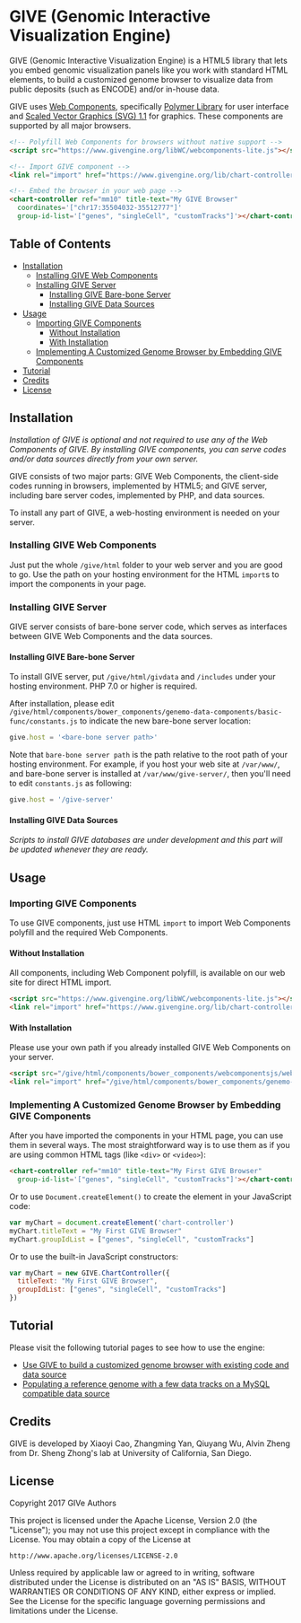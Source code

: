 # GIVE (Genomic Interactive Visualization Engine)

GIVE (Genomic Interactive Visualization Engine) is a HTML5 library that lets you embed genomic visualization panels like you work with standard HTML elements, to build a customized genome browser to visualize data from public deposits (such as ENCODE) and/or in-house data.

GIVE uses [Web Components](https://www.webcomponents.org/), specifically [Polymer Library](https://www.polymer-project.org/) for user interface and [Scaled Vector Graphics (SVG) 1.1](https://www.w3.org/TR/SVG/) for graphics. These components are supported by all major browsers.

```html
<!-- Polyfill Web Components for browsers without native support -->
<script src="https://www.givengine.org/libWC/webcomponents-lite.js"></script>

<!-- Import GIVE component -->
<link rel="import" href="https://www.givengine.org/lib/chart-controller/chart-controller.html">

<!-- Embed the browser in your web page -->
<chart-controller ref="mm10" title-text="My GIVE Browser"
  coordinates='["chr17:35504032-35512777"]'
  group-id-list='["genes", "singleCell", "customTracks"]'></chart-controller>
```

## Table of Contents
*   [Installation](#installation)
    *   [Installing GIVE Web Components](#installing-give-web-components)
    *   [Installing GIVE Server](#installing-give-server)
        *   [Installing GIVE Bare-bone Server](#installing-give-bare-bone-server)
        *   [Installing GIVE Data Sources](#installing-give-data-sources)
*   [Usage](#usage)
    *   [Importing GIVE Components](#importing-give-components)
        *   [Without Installation](#without-installation)
        *   [With Installation](#with-installation)
    *   [Implementing A Customized Genome Browser by Embedding GIVE Components](#implementing-a-customized-genome-browser-by-embedding-give-components)
*   [Tutorial](#tutorial)
*   [Credits](#credits)
*   [License](#license)

## Installation

*Installation of GIVE is optional and not required to use any of the Web Components of GIVE. By installing GIVE components, you can serve codes and/or data sources directly from your own server.*

GIVE consists of two major parts: GIVE Web Components, the client-side codes running in browsers, implemented by HTML5; and GIVE server, including bare server codes, implemented by PHP, and data sources.

To install any part of GIVE, a web-hosting environment is needed on your server.

### Installing GIVE Web Components

Just put the whole `/give/html` folder to your web server and you are good to go. Use the path on your hosting environment for the HTML `import`s to import the components in your page.

### Installing GIVE Server

GIVE server consists of bare-bone server code, which serves as interfaces between GIVE Web Components and the data sources.

#### Installing GIVE Bare-bone Server

To install GIVE server, put `/give/html/givdata` and `/includes` under your hosting environment. PHP 7.0 or higher is required.

After installation, please edit `/give/html/components/bower_components/genemo-data-components/basic-func/constants.js` to indicate the new bare-bone server location:
```JavaScript
give.host = '<bare-bone server path>'
```
Note that `bare-bone server path` is the path relative to the root path of your hosting environment. For example, if you host your web site at `/var/www/`, and bare-bone server is installed at `/var/www/give-server/`, then you'll need to edit `constants.js` as following:
```JavaScript
give.host = '/give-server'
```

#### Installing GIVE Data Sources

*Scripts to install GIVE databases are under development and this part will be updated whenever they are ready.*

## Usage

### Importing GIVE Components

To use GIVE components, just use HTML `import` to import Web Components polyfill and the required Web Components.

#### Without Installation

All components, including Web Component polyfill, is available on our web site for direct HTML import.
```html
<script src="https://www.givengine.org/libWC/webcomponents-lite.js"></script>
<link rel="import" href="https://www.givengine.org/lib/chart-controller/chart-controller.html">
```

#### With Installation

Please use your own path if you already installed GIVE Web Components on your server.
```html
<script src="/give/html/components/bower_components/webcomponentsjs/webcomponents-lite.js"></script>
<link rel="import" href="/give/html/components/bower_components/genemo-visual-components/chart-controller/chart-controller.html">
```

### Implementing A Customized Genome Browser by Embedding GIVE Components

After you have imported the components in your HTML page, you can use them in several ways. The most straightforward way is to use them as if you are using common HTML tags (like `<div>` or `<video>`):
```html
<chart-controller ref="mm10" title-text="My First GIVE Browser"
  group-id-list='["genes", "singleCell", "customTracks"]'></chart-controller>
```
Or to use `Document.createElement()` to create the element in your JavaScript code:
```JavaScript
var myChart = document.createElement('chart-controller')
myChart.titleText = "My First GIVE Browser"
myChart.groupIdList = ["genes", "singleCell", "customTracks"]
```
Or to use the built-in JavaScript constructors:
```JavaScript
var myChart = new GIVE.ChartController({
  titleText: "My First GIVE Browser",
  groupIdList: ["genes", "singleCell", "customTracks"]
})
```

## Tutorial

Please visit the following tutorial pages to see how to use the engine:
*   [Use GIVE to build a customized genome browser with existing code and data source](tutorials/1-knownCodeDataSource.md)
*   [Populating a reference genome with a few data tracks on a MySQL compatible data source](tutorials/2-dataSource.md)

## Credits

GIVE is developed by Xiaoyi Cao, Zhangming Yan, Qiuyang Wu, Alvin Zheng from Dr. Sheng Zhong's lab at University of California, San Diego.

## License

Copyright 2017 GIVe Authors

This project is licensed under the Apache License, Version 2.0 (the "License");
you may not use this project except in compliance with the License.
You may obtain a copy of the License at

    http://www.apache.org/licenses/LICENSE-2.0

Unless required by applicable law or agreed to in writing, software
distributed under the License is distributed on an "AS IS" BASIS,
WITHOUT WARRANTIES OR CONDITIONS OF ANY KIND, either express or implied.
See the License for the specific language governing permissions and
limitations under the License.
